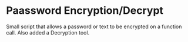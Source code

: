 # Paassword Encryption/Decrypt
 Small script that allows a password or text to be encrypted on a function call. Also added a Decryption tool.
